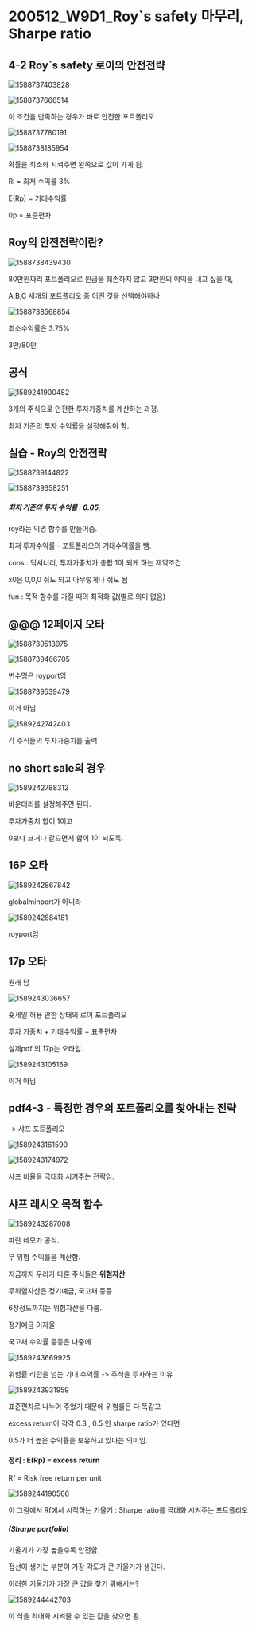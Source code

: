 # 200512_W9D1_Roy`s safety 마무리, Sharpe ratio



## 4-2 Roy`s safety 로이의 안전전략



![1588737403828](assets/1588737403828.png)





![1588737666514](assets/1588737666514.png)



이 조건을 만족하는 경우가 바로 안전한 포트폴리오





![1588737780191](assets/1588737780191.png)







![1588738185954](assets/1588738185954.png)



확률을 최소화 시켜주면 왼쪽으로 값이 가게 됨.



Rl = 최저 수익률 3%

E(Rp) = 기대수익률

0p = 표준편차







## Roy의 안전전략이란?

![1588738439430](assets/1588738439430.png)

80만원짜리 포트폴리오로 원금을 훼손하지 않고 3만원의 이익을 내고 싶을 때,

A,B,C 세개의 포트폴리오 중 어떤 것을 선택해야하나



![1588738568854](assets/1588738568854.png)



최소수익률은 3.75%

3만/80만





## 공식

![1589241900482](assets/1589241900482.png)





3개의 주식으로 안전한 투자가중치를 계산하는 과정.



최저 기준의 투자 수익률을 설정해줘야 함.







## 실습 - Roy의 안전전략

![1588739144822](assets/1588739144822.png)



![1588739358251](assets/1588739358251.png)



##### 최저 기준의 투자 수익률 : 0.05,

roy라는 익명 함수를 만들어줌.

최저 투자수익률 - 포트폴리오의 기대수익률을 뺌.



cons : 딕셔너리, 투자가중치가 총합 1이 되게 하는 제약조건



x0은 0,0,0 줘도 되고 아무렇게나 줘도 됨



fun : 목적 함수를 가질 때의 최적화 값(별로 의미 없음)





## @@@ 12페이지 오타

![1588739513975](assets/1588739513975.png)

![1588739466705](assets/1588739466705.png)





변수명은 royport임 

![1588739539479](assets/1588739539479.png)

이거 아님





![1589242742403](assets/1589242742403.png)

각 주식들의 투자가중치를 출력







## no short sale의 경우

![1589242788312](assets/1589242788312.png)



바운더리를 설정해주면 된다.



투자가중치 합이 1이고

0보다 크거나 같으면서 합이 1이 되도록.







## 16P 오타

![1589242867842](assets/1589242867842.png)





globalminport가 아니라



![1589242884181](assets/1589242884181.png)



royport임





## 17p 오타



원래 답

![1589243036657](assets/1589243036657.png)



숏세일 허용 안한 상태의 로이 포트폴리오



 투자 가중치 + 기대수익률 + 표준편차





실제pdf 의 17p는 오타임.

![1589243105169](assets/1589243105169.png)

이거 아님





## pdf4-3 - 특정한 경우의 포트폴리오를 찾아내는 전략

-> 샤프 포트폴리오



![1589243161590](assets/1589243161590.png)





![1589243174972](assets/1589243174972.png)

샤프 비율을 극대화 시켜주는 전략임.





## 샤프 레시오 목적 함수

![1589243287008](assets/1589243287008.png)



파란 네모가 공식.



무 위험 수익률을 계산함.





지금까지 우리가 다룬 주식들은 **위험자산**



무위험자산은 정기예금, 국고채 등등

6장정도까지는 위험자산을 다룸.



정기예금 이자율

국고채 수익률 등등은 나중에



![1589243669925](assets/1589243669925.png)

위험률 리턴을 넘는 기대 수익률 -> 주식을 투자하는 이유





![1589243931959](assets/1589243931959.png)

표준편차로 나누어 주었기 때문에 위험률은 다 똑같고

excess return이 각각 0.3 , 0.5 인 sharpe ratio가 있다면

0.5가 더 높은 수익률을 보유하고 있다는 의미임.





#### 정리 : E(Rp) = excess return

Rf = Risk free return per unit



![1589244190566](assets/1589244190566.png)

이 그림에서 Rf에서 시작하는 기울기 : Sharpe ratio를 극대화 시켜주는 포트폴리오

##### (Sharpe portfolio)



기울기가 가장 높을수록 안전함.



접선이 생기는 부분이 가장 각도가 큰 기울기가 생긴다.



이러한 기울기가 가장 큰 값을 찾기 위해서는?

![1589244442703](assets/1589244442703.png)

이 식을 최대화 시켜줄 수 있는 값을 찾으면 됨.